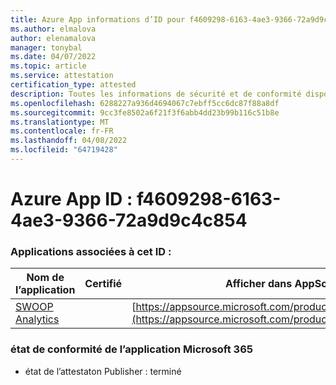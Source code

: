 ```yaml
---
title: Azure App informations d’ID pour f4609298-6163-4ae3-9366-72a9d9c4c854
ms.author: elmalova
author: elenamalova
manager: tonybal
ms.date: 04/07/2022
ms.topic: article
ms.service: attestation
certification_type: attested
description: Toutes les informations de sécurité et de conformité disponibles pour f4609298-6163-4ae3-9366-72a9d9c4c854.
ms.openlocfilehash: 6288227a936d4694067c7ebff5cc6dc87f88a8df
ms.sourcegitcommit: 9cc3fe8502a6f21f3f6abb4dd23b99b116c51b8e
ms.translationtype: MT
ms.contentlocale: fr-FR
ms.lasthandoff: 04/08/2022
ms.locfileid: "64719428"
---
```

# <a name="azure-app-id-f4609298-6163-4ae3-9366-72a9d9c4c854"></a>Azure App ID : f4609298-6163-4ae3-9366-72a9d9c4c854


### <a name="apps-associated-with-this-id"></a>Applications associées à cet ID :
| **Nom de l’application** | **Certifié** | **Afficher dans AppSource** |
|--------------|---------------|-----------------------|
| [SWOOP Analytics](../forward/WA200000877.md) |  | [https://appsource.microsoft.com/product/office/WA200000877](https://appsource.microsoft.com/product/office/WA200000877) |

### <a name="microsoft-365-app-compliance-status"></a>état de conformité de l’application Microsoft 365
- état de l’attestaton Publisher : terminé
